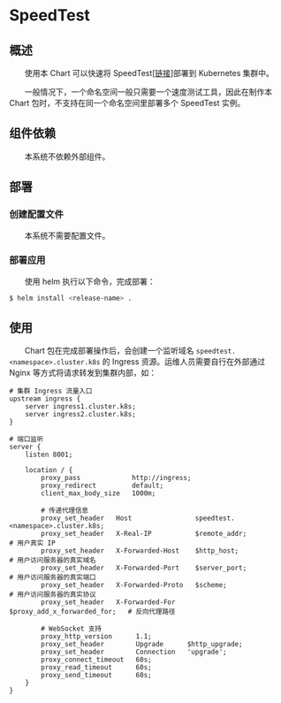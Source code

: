 # SpeedTest
## 概述
&emsp;&emsp;使用本 Chart 可以快速将 SpeedTest[[链接](https://central-x.com/studio/)]部署到 Kubernetes 集群中。

&emsp;&emsp;一般情况下，一个命名空间一般只需要一个速度测试工具，因此在制作本 Chart 包时，不支持在同一个命名空间里部署多个 SpeedTest 实例。

## 组件依赖
&emsp;&emsp;本系统不依赖外部组件。

## 部署
### 创建配置文件
&emsp;&emsp;本系统不需要配置文件。

### 部署应用
&emsp;&emsp;使用 helm 执行以下命令，完成部署：

```bash
$ helm install <release-name> .
```

## 使用
&emsp;&emsp;Chart 包在完成部署操作后，会创建一个监听域名 `speedtest.<namespace>.cluster.k8s` 的 Ingress 资源。运维人员需要自行在外部通过 Nginx 等方式将请求转发到集群内部，如：

```nginx
# 集群 Ingress 流量入口
upstream ingress {
    server ingress1.cluster.k8s;
    server ingress2.cluster.k8s;
}

# 端口监听
server {
    listen 8001;

    location / {
        proxy_pass             http://ingress;
        proxy_redirect         default;
        client_max_body_size   1000m;

        # 传递代理信息
        proxy_set_header   Host                speedtest.<namespace>.cluster.k8s;
        proxy_set_header   X-Real-IP           $remote_addr;                 # 用户真实 IP
        proxy_set_header   X-Forwarded-Host    $http_host;                   # 用户访问服务器的真实域名
        proxy_set_header   X-Forwarded-Port    $server_port;                 # 用户访问服务器的真实端口
        proxy_set_header   X-Forwarded-Proto   $scheme;                      # 用户访问服务器的真实协议
        proxy_set_header   X-Forwarded-For     $proxy_add_x_forwarded_for;   # 反向代理路径

        # WebSocket 支持
        proxy_http_version      1.1;
        proxy_set_header        Upgrade      $http_upgrade;
        proxy_set_header        Connection   'upgrade';
        proxy_connect_timeout   60s;
        proxy_read_timeout      60s;
        proxy_send_timeout      60s;
    }
}
```